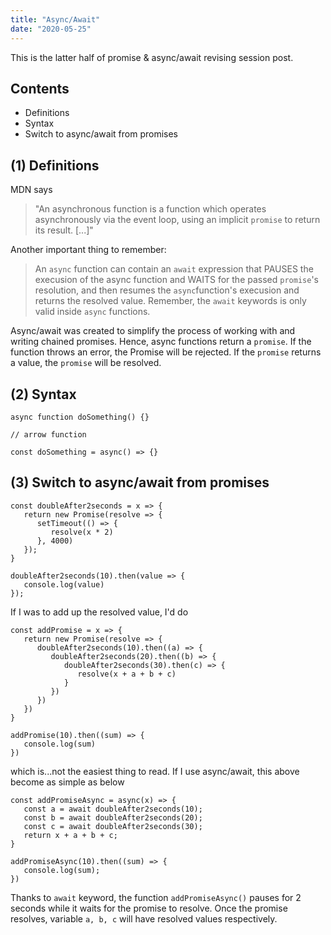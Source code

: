 ```yaml
---
title: "Async/Await"
date: "2020-05-25"
---
```

This is the latter half of promise & async/await revising session post. 

## Contents
- Definitions
- Syntax
- Switch to async/await from promises

## (1) Definitions
MDN says 
> "An asynchronous function is a function which operates asynchronously via the event loop, using an implicit ```promise``` to return its result. [...]"

Another important thing to remember:
> An ```async``` function can contain an ```await``` expression that PAUSES the execusion of the async function and WAITS for the passed ```promise```'s resolution, and then resumes the ```async```function's execusion and returns the resolved value. Remember, the ```await``` keywords is only valid inside ```async``` functions.

Async/await was created to simplify the process of working with and writing chained promises. Hence, async functions return a ```promise```. If the function throws an error, the Promise will be rejected. If the ```promise``` returns a value, the ```promise``` will be resolved.

## (2) Syntax

```
async function doSomething() {}

// arrow function

const doSomething = async() => {}

```
## (3) Switch to async/await from promises
```
const doubleAfter2seconds = x => {
   return new Promise(resolve => {
      setTimeout(() => {
         resolve(x * 2)
      }, 4000)
   });
}

doubleAfter2seconds(10).then(value => {
   console.log(value)
});

```

If I was to add up the resolved value, I'd do

```
const addPromise = x => {
   return new Promise(resolve => {
      doubleAfter2seconds(10).then((a) => {
         doubleAfter2seconds(20).then((b) => {
            doubleAfter2seconds(30).then(c) => {
               resolve(x + a + b + c)
            }
         })
      })
   })
}

addPromise(10).then((sum) => {
   console.log(sum)
})

```

which is...not the easiest thing to read.
If I use async/await, this above become as simple as below

```
const addPromiseAsync = async(x) => {
   const a = await doubleAfter2seconds(10);
   const b = await doubleAfter2seconds(20);
   const c = await doubleAfter2seconds(30);
   return x + a + b + c;
}

addPromiseAsync(10).then((sum) => {
   console.log(sum);
})

```

Thanks to ```await``` keyword, the function ```addPromiseAsync()``` pauses for 2 seconds while it waits for the promise to resolve. Once the promise resolves, variable ```a, b, c``` will have resolved values respectively.
